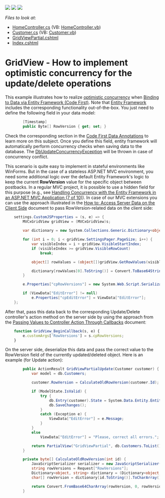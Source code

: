 <!-- default badges list -->
![](https://img.shields.io/endpoint?url=https://codecentral.devexpress.com/api/v1/VersionRange/128550373/14.1.3%2B)
[![](https://img.shields.io/badge/Open_in_DevExpress_Support_Center-FF7200?style=flat-square&logo=DevExpress&logoColor=white)](https://supportcenter.devexpress.com/ticket/details/E5125)
[![](https://img.shields.io/badge/📖_How_to_use_DevExpress_Examples-e9f6fc?style=flat-square)](https://docs.devexpress.com/GeneralInformation/403183)
<!-- default badges end -->
<!-- default file list -->
*Files to look at*:

* [HomeController.cs](./CS/Controllers/HomeController.cs) (VB: [HomeController.vb](./VB/Controllers/HomeController.vb))
* [Customer.cs](./CS/Models/Customer.cs) (VB: [Customer.vb](./VB/Models/Customer.vb))
* [GridViewPartial.cshtml](./CS/Views/Home/GridViewPartial.cshtml)
* [Index.cshtml](./CS/Views/Home/Index.cshtml)
<!-- default file list end -->
# GridView - How to implement optimistic concurrency for the update/delete operations


<p>This example illustrates how to realize <a href="http://en.wikipedia.org/wiki/Optimistic_concurrency_control"><u>optimistic concurrency</u></a> when <a href="http://documentation.devexpress.com/#AspNet/CustomDocument14580"><u>Binding to Data via Entity Framework (Code First)</u></a>. Note that <a href="http://msdn.microsoft.com/en-us/data/aa937723"><u>Entity Framework</u></a> includes the corresponding functionality out-of-the-box. You just need to define the following field in your data model:</p>

```cs
        [Timestamp]
        public Byte[] RowVersion { get; set; }
```

<p> </p><p>Check the corresponding section in the <a href="http://msdn.microsoft.com/en-us/data/jj591583.aspx"><u>Code First Data Annotations</u></a> to learn more on this subject. Once you define this field, entity framework will automatically perform concurrency checks when saving data to the database. The <a href="http://msdn.microsoft.com/en-us/library/system.data.entity.infrastructure.dbupdateconcurrencyexception.aspx"><u>DbUpdateConcurrencyException</u></a> will be thrown in case of concurrency conflict.</p><p>This scenario is quite easy to implement in stateful environments like WinForms. But in the case of a stateless ASP.NET MVC environment, you need some additional logic over the default Entity Framework's logic to keep the current <strong>RowVersion</strong> value for the specific object between postbacks. In a regular MVC project, it is possible to use a hidden field for this purpose (e.g., see <a href="http://www.asp.net/mvc/tutorials/getting-started-with-ef-5-using-mvc-4/handling-concurrency-with-the-entity-framework-in-an-asp-net-mvc-application"><u>Handling Concurrency with the Entity Framework in an ASP.NET MVC Application (7 of 10)</u></a>). In case of our MVC extensions you can use the approach illustrated in the <a href="http://documentation.devexpress.com/#AspNet/CustomDocument11816"><u>How to: Access Server Data on the Client Side</u></a> document to pass RowVersion-related data on the client side:</p>

```cs
    settings.CustomJSProperties = (s, e) => {
        MVCxGridView gridView = (MVCxGridView)s;
        
        var dictionary = new System.Collections.Generic.Dictionary<object, string>();

        for (int i = 0; i < gridView.SettingsPager.PageSize; i++) {
            var visibleIndex = i + gridView.VisibleStartIndex;
            if (visibleIndex >= gridView.VisibleRowCount)
                break;

            object[] rowValues = (object[])gridView.GetRowValues(visibleIndex, gridView.KeyFieldName, "RowVersion");

            dictionary[rowValues[0].ToString()] = Convert.ToBase64String((byte[])rowValues[1]);
        }

        e.Properties["cpRowVersions"] = new System.Web.Script.Serialization.JavaScriptSerializer().Serialize(dictionary);

        if (ViewData["EditError"] != null)
            e.Properties["cpEditError"] = ViewData["EditError"];
    };
```

<p> </p><p>After that, pass this data back to the corresponding Update/Delete controller's action method on the server side by using the approach from the <a href="http://documentation.devexpress.com/#AspNet/CustomDocument9941"><u>Passing Values to Controller Action Through Callbacks</u></a> document:</p>

```js
    function GridView_BeginCallback(s, e) {
        e.customArgs['RowVersions'] = s.cpRowVersions;
    }
```

<p> </p><p>On the server side, deserialize this data and pass the correct value to the RowVersion field of the currently updated/deleted object. Here is an example (for Update action):</p>

```cs
        public ActionResult GridViewPartialUpdate(Customer customer) {
            var model = db.Customers;

            customer.RowVersion = CalculateOldRowVersion(customer.Id);

            if (ModelState.IsValid) {
                try {
                    db.Entry(customer).State = System.Data.Entity.EntityState.Modified;
                    db.SaveChanges();
                }
                catch (Exception e) {
                    ViewData["EditError"] = e.Message;
                }
            }
            else
                ViewData["EditError"] = "Please, correct all errors.";

            return PartialView("GridViewPartial", db.Customers.ToList());
        }

        private byte[] CalculateOldRowVersion(int id) {
            JavaScriptSerializer serializer = new JavaScriptSerializer();
            string rowVersions = Request["RowVersions"];
            Dictionary<object, string> dictionary = (Dictionary<object, string>)serializer.Deserialize(rowVersions, typeof(Dictionary<object, string>));
            char[] rowVersion = dictionary[id.ToString()].ToCharArray();

            return Convert.FromBase64CharArray(rowVersion, 0, rowVersion.Length);
        }
```



<br/>


